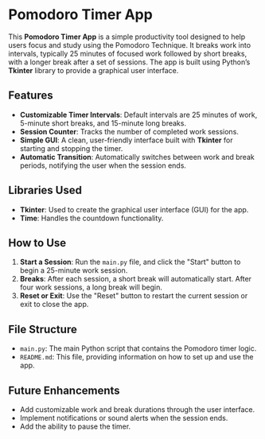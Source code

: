 # Pomodoro Timer App

This **Pomodoro Timer App** is a simple productivity tool designed to help users focus and study using the Pomodoro Technique. It breaks work into intervals, typically 25 minutes of focused work followed by short breaks, with a longer break after a set of sessions. The app is built using Python’s **Tkinter** library to provide a graphical user interface.

## Features
- **Customizable Timer Intervals**: Default intervals are 25 minutes of work, 5-minute short breaks, and 15-minute long breaks.
- **Session Counter**: Tracks the number of completed work sessions.
- **Simple GUI**: A clean, user-friendly interface built with **Tkinter** for starting and stopping the timer.
- **Automatic Transition**: Automatically switches between work and break periods, notifying the user when the session ends.

## Libraries Used
- **Tkinter**: Used to create the graphical user interface (GUI) for the app.
- **Time**: Handles the countdown functionality.

## How to Use
1. **Start a Session**: Run the `main.py` file, and click the "Start" button to begin a 25-minute work session.
2. **Breaks**: After each session, a short break will automatically start. After four work sessions, a long break will begin.
3. **Reset or Exit**: Use the "Reset" button to restart the current session or exit to close the app.

## File Structure
- `main.py`: The main Python script that contains the Pomodoro timer logic.
- `README.md`: This file, providing information on how to set up and use the app.

## Future Enhancements
- Add customizable work and break durations through the user interface.
- Implement notifications or sound alerts when the session ends.
- Add the ability to pause the timer.
